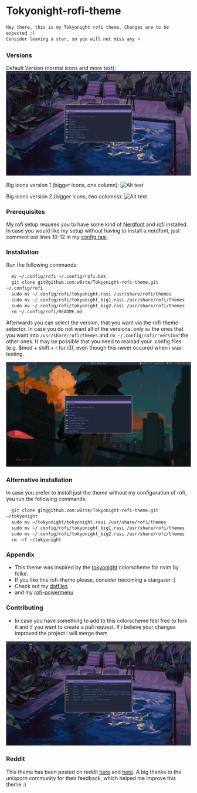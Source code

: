 # Tokyonight-rofi-theme

```
Hey there, this is my Tokyonight rofi theme. Changes are to be expected :)
Consider leaving a star, so you will not miss any ⭐
```
### Versions

Default Version (normal icons and more text):
![Alt text](https://github.com/w8ste/screenshots/blob/main/rofi_full_2.png)

Big icons version 1 (bigger icons, one column):
![Alt text](https://github.com/w8ste/screenshots/blob/main/rofi_big_icons.png)

Big icons version 2 (bigger icons, two columns):
![Alt text](https://github.com/w8ste/screenshots/blob/main/rofi_big_icons_sinsingle.png)

### Prerequisites

My rofi setup requires you to have some kind of [Nerdfont](https://www.nerdfonts.com/) and [rofi](https://github.com/davatorium/rofi) installed. In case 
you would like my setup without having to install a nerdfont, just comment out lines 10-12 in my [config.rasi](https://github.com/w8ste/Tokyonight-rofi-theme/blob/main/config.rasi). 

### Installation

Run the following commands:

```
  mv ~/.config/rofi ~/.config/rofi.bak
  git clone git@github.com:w8ste/Tokyonight-rofi-theme.git ~/.config/rofi
  sudo mv ~/.config/rofi/tokyonight.rasi /usr/share/rofi/themes
  sudo mv ~/.config/rofi/tokyonight_big1.rasi /usr/share/rofi/themes
  sudo mv ~/.config/rofi/tokyonight_big2.rasi /usr/share/rofi/themes
  rm ~/.config/rofi/README.md
```

Afterwards you can select the version, that you want via the rofi-theme-selector. In case you do not want all
of the versions: only `mv` the ones that you want into `/usr/share/rofi/themes` and `rm ~/.config/rofi/"version"`the other ones.
It may be possible that you need to reaload your .config files (e.g. $mod + shift + r for i3), even though
this never occured when i was testing.

![Alt text](https://github.com/w8ste/screenshots/blob/main/rofi_full.png)

### Alternative installation
In case you prefer to install just the theme without my configuration of rofi, you run the following commands:
```
  git clone git@github.com:w8ste/Tokyonight-rofi-theme.git ~/tokyonight
  sudo mv ~/tokyonight/tokyonight.rasi /usr/share/rofi/themes
  sudo mv ~/.config/rofi/tokyonight_big1.rasi /usr/share/rofi/themes
  sudo mv ~/.config/rofi/tokyonight_big2.rasi /usr/share/rofi/themes
  rm -rf ~/tokyonight
```

### Appendix
- This theme was inspired by the [tokyonight](https://github.com/folke/tokyonight.nvim) colorscheme for nvim by folke.
- If you like this rofi-theme please, consider becoming a stargazer :)
- Check out my [dotfiles](https://github.com/w8ste/dotfiles)
- and my [rofi-powermenu](https://github.com/w8ste/Rofi-Powermenu/tree/main)

### Contributing
- In case you have something to add to this colorscheme feel free to fork it and if you want to create a pull request. If i believe your changes improved
  the project i will merge them

![Alt text](https://github.com/w8ste/screenshots/blob/main/window_rofi.png)

### Reddit
This theme has been posted on reddit [here](https://www.reddit.com/r/unixporn/comments/15ybsjc/rofi_created_my_own_first_rofitheme_how_did_i_do/) and 
[here](https://www.reddit.com/r/unixporn/comments/15z3ob3/rofi_since_you_all_gave_my_feedback_how_do_you/). A big thanks to the unixporn community for their feedback, which 
helped me improve this theme :)
